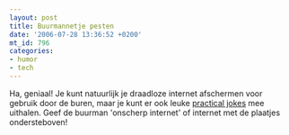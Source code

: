 ```yaml
---
layout: post
title: Buurmannetje pesten
date: '2006-07-28 13:36:52 +0200'
mt_id: 796
categories:
- humor
- tech
---
```

Ha, geniaal! Je kunt natuurlijk je draadloze internet afschermen voor gebruik door de buren, maar je kunt er ook leuke <a href="http://www.ex-parrot.com/~pete/upside-down-ternet.html">practical jokes</a> mee uithalen. Geef de buurman 'onscherp internet' of internet met de plaatjes ondersteboven!
